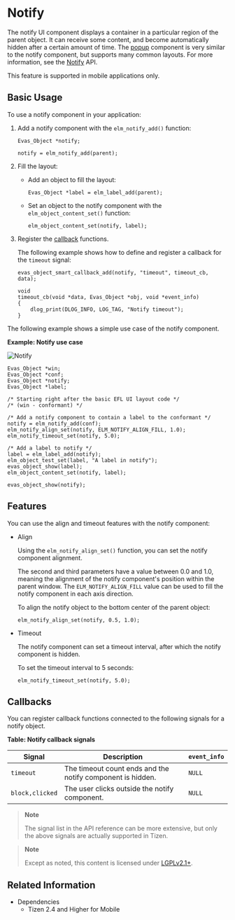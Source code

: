 # Notify

The notify UI component displays a container in a particular region of the parent object. It can receive some content, and become automatically hidden after a certain amount of time. The [popup](component-popup.md) component is very similar to the notify component, but supports many common layouts. For more information, see the [Notify](../../../../api/mobile/latest/group__Elm__Notify.html) API.

This feature is supported in mobile applications only.

## Basic Usage

To use a notify component in your application:

1. Add a notify component with the `elm_notify_add()` function:

   ```
   Evas_Object *notify;

   notify = elm_notify_add(parent);
   ```

2. Fill the layout:

   - Add an object to fill the layout:

     ```
     Evas_Object *label = elm_label_add(parent);
     ```

   - Set an object to the notify component with the `elm_object_content_set()` function:

     ```
     elm_object_content_set(notify, label);
     ```

3. Register the [callback](#callbacks) functions.

   The following example shows how to define and register a callback for the `timeout` signal:

   ```
   evas_object_smart_callback_add(notify, "timeout", timeout_cb, data);

   void
   timeout_cb(void *data, Evas_Object *obj, void *event_info)
   {
       dlog_print(DLOG_INFO, LOG_TAG, "Notify timeout");
   }
   ```

The following example shows a simple use case of the notify component.

**Example: Notify use case**

![Notify](./media/notify1.png)

```
Evas_Object *win;
Evas_Object *conf;
Evas_Object *notify;
Evas_Object *label;

/* Starting right after the basic EFL UI layout code */
/* (win - conformant) */

/* Add a notify component to contain a label to the conformant */
notify = elm_notify_add(conf);
elm_notify_align_set(notify, ELM_NOTIFY_ALIGN_FILL, 1.0);
elm_notify_timeout_set(notify, 5.0);

/* Add a label to notify */
label = elm_label_add(notify);
elm_object_test_set(label, "A label in notify");
evas_object_show(label);
elm_object_content_set(notify, label);

evas_object_show(notify);
```

## Features

You can use the align and timeout features with the notify component:

- Align

  Using the `elm_notify_align_set()` function, you can set the notify component alignment.

  The second and third parameters have a value between 0.0 and 1.0, meaning the alignment of the notify component's position within the parent window. The `ELM_NOTIFY_ALIGN_FILL` value can be used to fill the notify component in each axis direction.

  To align the notify object to the bottom center of the parent object:

  ```
  elm_notify_align_set(notify, 0.5, 1.0);
  ```

- Timeout

  The notify component can set a timeout interval, after which the notify component is hidden.

  To set the timeout interval to 5 seconds:

  ```
  elm_notify_timeout_set(notify, 5.0);
  ```

## Callbacks

You can register callback functions connected to the following signals for a notify object.

**Table: Notify callback signals**

| Signal          | Description                              | `event_info` |
|-----------------|------------------------------------------|--------------|
| `timeout`       | The timeout count ends and the notify component is hidden. | `NULL`       |
| `block,clicked` | The user clicks outside the notify component. | `NULL`       |

> **Note**
>
> The signal list in the API reference can be more extensive, but only the above signals are actually supported in Tizen.

> **Note**
>
> Except as noted, this content is licensed under [LGPLv2.1+](http://opensource.org/licenses/LGPL-2.1).

## Related Information
- Dependencies
  - Tizen 2.4 and Higher for Mobile
